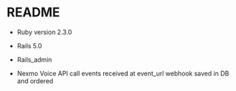 # README

* Ruby version 2.3.0
* Rails 5.0
* Rails_admin

* Nexmo Voice API call events received at event_url webhook saved in DB and ordered
